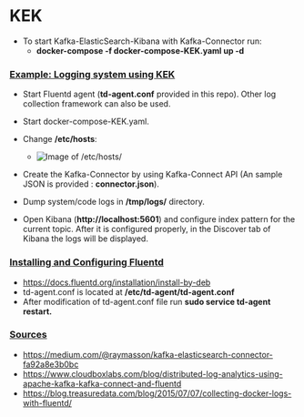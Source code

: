 # KEK

* To start Kafka-ElasticSearch-Kibana with Kafka-Connector run: 
	* <b> docker-compose -f docker-compose-KEK.yaml up -d </b>

### <u>Example: Logging system using KEK</u> 
* Start Fluentd agent (<b>td-agent.conf</b> provided in this repo). Other log collection framework can also be used.
* Start docker-compose-KEK.yaml. 
* Change <b>/etc/hosts</b>:

 	* ![Image of /etc/hosts/](https://miro.medium.com/max/198/1*0GdRZygt5BzxZq17adpunA.png)   
 
 * Create the Kafka-Connector by using Kafka-Connect API (An sample JSON is provided : <b>connector.json</b>).
 * Dump system/code logs in <b> /tmp/logs/</b>  directory.
 * Open Kibana (<b>http://localhost:5601</b>) and configure index pattern for the current topic. After it is configured properly, in the Discover tab of Kibana the logs will be displayed.

### <u>Installing and Configuring Fluentd</u>
* https://docs.fluentd.org/installation/install-by-deb
* td-agent.conf is located at <b>/etc/td-agent/td-agent.conf</b>
* After modification of td-agent.conf file run <b> sudo service td-agent restart.</b>

### <u>Sources</u>

* https://medium.com/@raymasson/kafka-elasticsearch-connector-fa92a8e3b0bc
* https://www.cloudboxlabs.com/blog/distributed-log-analytics-using-apache-kafka-kafka-connect-and-fluentd
* https://blog.treasuredata.com/blog/2015/07/07/collecting-docker-logs-with-fluentd/

 
